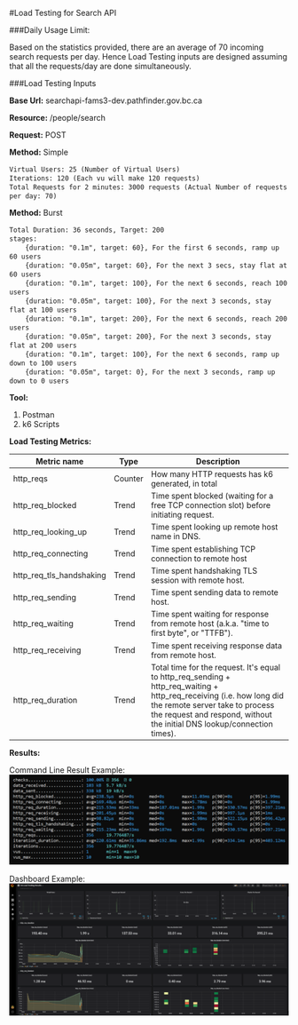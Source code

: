 #Load Testing for Search API

###Daily Usage Limit:

Based on the statistics provided, there are an average of 70 incoming search requests per day. Hence Load Testing inputs are designed assuming that all the requests/day are done simultaneously.

###Load Testing Inputs

**Base Url:** searchapi-fams3-dev.pathfinder.gov.bc.ca

**Resource:** /people/search

**Request:** POST

**Method:** Simple

    Virtual Users: 25 (Number of Virtual Users)
    Iterations: 120 (Each vu will make 120 requests)
    Total Requests for 2 minutes: 3000 requests (Actual Number of requests per day: 70)
    
**Method:** Burst
   
    Total Duration: 36 seconds, Target: 200
    stages: 
        {duration: "0.1m", target: 60}, For the first 6 seconds, ramp up 60 users
        {duration: "0.05m", target: 60}, For the next 3 secs, stay flat at 60 users
        {duration: "0.1m", target: 100}, For the next 6 seconds, reach 100 users
        {duration: "0.05m", target: 100}, For the next 3 seconds, stay flat at 100 users
        {duration: "0.1m", target: 200}, For the next 6 seconds, reach 200 users
        {duration: "0.05m", target: 200}, For the next 3 seconds, stay flat at 200 users
        {duration: "0.1m", target: 100}, For the next 6 seconds, ramp up down to 100 users
        {duration: "0.05m", target: 0}, For the next 3 seconds, ramp up down to 0 users
        
 **Tool:**
   1.	Postman
   2.	 k6 Scripts
   
  **Load Testing Metrics:**
  
   | Metric name | Type  | Description |
   | ------- | --- | --- |
   | http_reqs | Counter | How many HTTP requests has k6 generated, in total |
   |http_req_blocked|Trend|Time spent blocked (waiting for a free TCP connection slot) before initiating request.|
   |http_req_looking_up|Trend|Time spent looking up remote host name in DNS.|
   |http_req_connecting|Trend|Time spent establishing TCP connection to remote host|
   |http_req_tls_handshaking|Trend|Time spent handshaking TLS session with remote host.|
   |http_req_sending|Trend|Time spent sending data to remote host.|
   |http_req_waiting|Trend|Time spent waiting for response from remote host (a.k.a. "time to first byte", or "TTFB").|
   |http_req_receiving|Trend|Time spent receiving response data from remote host.|
   |http_req_duration|Trend|Total time for the request. It's equal to http_req_sending + http_req_waiting + http_req_receiving (i.e. how long did the remote server take to process the request and respond, without the initial DNS lookup/connection times).|
 
   **Results:**
    
   Command Line Result Example:
    ![image info](./images/commandlineresults.png)
    
   Dashboard Example:
   ![image info](./images/loadtestdashboard.png)
   
        
 